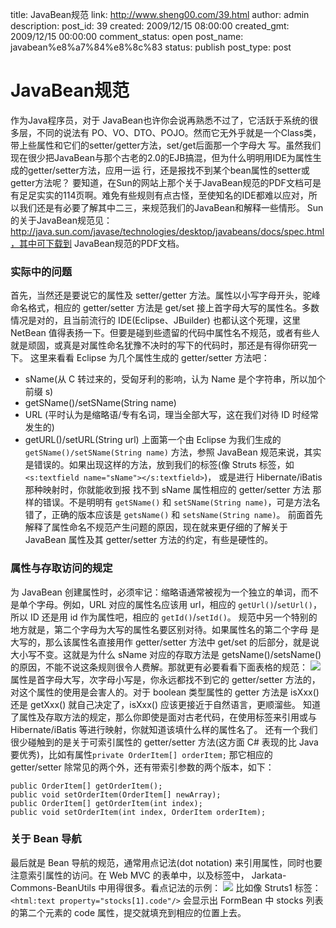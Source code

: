 title: JavaBean规范
link: http://www.sheng00.com/39.html
author: admin
description: 
post_id: 39
created: 2009/12/15 08:00:00
created_gmt: 2009/12/15 00:00:00
comment_status: open
post_name: javabean%e8%a7%84%e8%8c%83
status: publish
post_type: post

# JavaBean规范

作为Java程序员，对于 JavaBean也许你会说再熟悉不过了，它活跃于系统的很多层，不同的说法有 PO、VO、DTO、POJO。然而它无外乎就是一个Class类，带上些属性和它们的setter/getter方法，set/get后面那一个字母大 写。虽然我们现在很少把JavaBean与那个古老的2.0的EJB搞混，但为什么明明用IDE为属性生成的getter/setter方法，应用一运 行，还是报找不到某个bean属性的setter或getter方法呢？ 要知道，在Sun的网站上那个关于JavaBean规范的PDF文档可是有足足实实的114页啊。难免有些规则有点古怪，至使知名的IDE都难以应对，所以我们还是有必要了解其中二三，来规范我们的JavaBean和解释一些情形。 Sun的关于JavaBean规范见：http://java.sun.com/javase/technologies/desktop/javabeans/docs/spec.html，其中可下载到 JavaBean规范的PDF文档。 

### 实际中的问题

首先，当然还是要说它的属性及 setter/getter 方法。属性以小写字母开头，驼峰命名格式，相应的 getter/setter 方法是 get/set 接上首字母大写的属性名。多数情况是对的，且当前流行的 IDE(Eclipse、JBuilder) 也都认这个死理，这里 NetBean 值得表扬一下。但要是碰到些遗留的代码中属性名不规范，或者有些人就是顽固，或真是对属性命名犹豫不决时的写下的代码时，那还是有得你研究一下。 这里来看看 Eclipse 为几个属性生成的 getter/setter 方法吧： 

  * sName(从 C 转过来的，受匈牙利的影响，认为 Name 是个字符串，所以加个前缀 s)
  * getSName()/setSName(String name)
  * URL (平时认为是缩略语/专有名词，理当全部大写，这在我们对待 ID 时经常发生的)
  * getURL()/setURL(String url)
上面第一个由 Eclipse 为我们生成的 `getSName()/setSName(String name)` 方法，参照 JavaBean 规范来说，其实是错误的。如果出现这样的方法，放到我们的标签(像 Struts 标签，如 `<s:textfield name="sName"></s:textfield>`)， 或是进行 Hibernate/iBatis 那种映射时，你就能收到报 找不到 sName 属性相应的 getter/setter 方法 那样的错误。不是明明有 `getSName()` 和 `setSName(String name)`，可是方法名错了，正确的版本应该是 `getsName()` 和 `setsName(String name)`。 前面首先解释了属性命名不规范产生问题的原因，现在就来更仔细的了解关于 JavaBean 属性及其 getter/setter 方法的约定，有些是硬性的。 

### 属性与存取访问的规定

为 JavaBean 创建属性时，必须牢记：缩略语通常被视为一个独立的单词，而不是单个字母。例如，URL 对应的属性名应该用 url，相应的 `getUrl()`/`setUrl()`，所以 ID 还是用 id 作为属性吧，相应的 `getId()`/`setId()`。 规范中另一个特别的地方就是，第二个字母为大写的属性名要区别对待。如果属性名的第二个字母 是大写的，那么该属性名直接用作 getter/setter 方法中 get/set 的后部分，就是说大小写不变。这就是为什么 sName 对应的存取方法是 getsName()/setsName() 的原因，不能不说这条规则很令人费解。那就更有必要看看下面表格的规范： ![](/wp-content/uploads/2013/06/3a30_0643450.jpg) 属性是首字母大写，次字母小写是，你永远都找不到它的 getter/setter 方法的，对这个属性的使用是会害人的。对于 boolean 类型属性的 getter 方法是 isXxx() 还是 getXxx() 就自己决定了，isXxx() 应该更接近于自然语言，更顺溜些。 知道了属性及存取方法的规定，那么你即使是面对古老代码，在使用标签来引用或与 Hibernate/iBatis 等进行映射，你就知道该填什么样的属性名了。 还有一个我们很少碰触到的是关于可索引属性的 getter/setter 方法(这方面 C# 表现的比 Java 要优秀)，比如有属性`private OrderItem[] orderItem;` 那它相应的 getter/setter 除常见的两个外，还有带索引参数的两个版本，如下： 
    
    
    public OrderItem[] getOrderItem();
    public void setOrderItem(OrderItem[] newArray);
    public OrderItem[] getOrderItem(int index);
    public void setOrderItem(int index, OrderItem orderItem);
    

### 关于 Bean 导航

最后就是 Bean 导航的规范，通常用点记法(dot notation) 来引用属性，同时也要注意索引属性的访问。在 Web MVC 的表单中，以及标签中， Jarkata-Commons-BeanUtils 中用得很多。看点记法的示例： ![](/wp-content/uploads/2013/06/ed2c_0643451.jpg) 比如像 Struts1 标签： `<html:text property="stocks[1].code"/>` 会显示出 FormBean 中 stocks 列表的第二个元素的 code 属性，提交就填充到相应的位置上去。